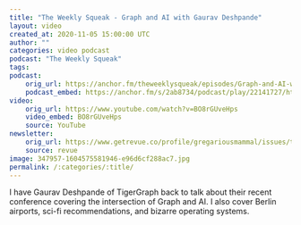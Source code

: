```yaml
---
title: "The Weekly Squeak - Graph and AI with Gaurav Deshpande"
layout: video
created_at: 2020-11-05 15:00:00 UTC
author: ""
categories: video podcast
podcast: "The Weekly Squeak"
tags: 
podcast:
    orig_url: https://anchor.fm/theweeklysqueak/episodes/Graph-and-AI-with-Gaurav-Deshpande-em27av
    podcast_embed: https://anchor.fm/s/2ab8734/podcast/play/22141727/https%3A%2F%2Fd3ctxlq1ktw2nl.cloudfront.net%2Fstaging%2F2020-10-5%2F551f5397-281d-a3cc-5b83-0919add81f1a.mp3
video:
    orig_url: https://www.youtube.com/watch?v=BO8rGUveHps
    video_embed: BO8rGUveHps
    source: YouTube
newsletter:
    orig_url: https://www.getrevue.co/profile/gregariousmammal/issues/the-weekly-squeak-the-intersection-of-graph-and-ai-with-gaurav-deshpande-289490
    source: revue   
image: 347957-1604575581946-e96d6cf288ac7.jpg
permalink: /:categories/:title/
---
```


I have Gaurav Deshpande of TigerGraph back to talk about their recent conference covering the intersection of Graph and AI. I also cover Berlin airports, sci-fi recommendations, and bizarre operating systems.
